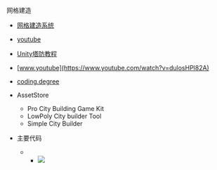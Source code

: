 网格建造

*   [网格建造系统](https://www.bilibili.com/video/BV1TK4y1g7Se?from=search&seid=1139026279588854195)
    
*   [youtube](https://www.youtube.com/playlist?list=PLPV2KyIb3jR4u5jX8za5iU1cqnQPmbzG0)
    
*   [Unity塔防教程](https://www.bilibili.com/video/BV1kE411Z7Q1?from=search&seid=11620373828408929016)
    
*   [www.youtube](https://www.youtube.com/watch?v=dulosHPl82A)
    
*   [coding.degree](https://coding.degree/unity-city-building-game-tutorial/)
    
*   AssetStore
    *   Pro City Building Game Kit
    *   LowPoly City builder Tool
    *   Simple City Builder
    
*   主要代码
    *   *   ![](https://api2.mubu.com/v3/document_image/68c08dbe-ac6d-475e-a062-1b93bbe657fc-11312918.jpg)